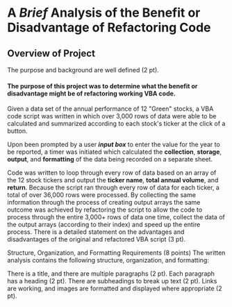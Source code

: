 # A ***Brief*** Analysis of the Benefit or Disadvantage of Refactoring Code

## Overview of Project
The purpose and background are well defined (2 pt).
#### The purpose of this project was to determine what the benefit or disadvantage might be of refactoring working VBA code.  
Given a data set of the annual performance of 12 "Green" stocks, a VBA code script was written in which over 3,000 rows of data were able to be calculated and summarized according to each stock's ticker at the click of a button.  

Upon been prompted by a user ***input box*** to enter the value for the year to be reported, a timer was initiated which calculated the **collection**, **storage**, **output**, and **formatting** of the data being recorded on a separate sheet.

Code was written to loop through every row of data based on an array of the 12 stock tickers and output the **ticker name**, **total annual volume**, and **return**.  Because the script ran through every row of data for each ticker, a total of over 36,000 rows were processed.  By collecting the same information through the process of creating output arrays the same outcome was achieved by refactoring the script to allow the code to process through the entire 3,000+ rows of data one time, collect the data of the output arrays (according to their index) and speed up the entire process. 
There is a detailed statement on the advantages and disadvantages of the original and refactored VBA script (3 pt).

Structure, Organization, and Formatting Requirements (8 points)
The written analysis contains the following structure, organization, and formatting:

There is a title, and there are multiple paragraphs (2 pt).
Each paragraph has a heading (2 pt).
There are subheadings to break up text (2 pt).
Links are working, and images are formatted and displayed where appropriate (2 pt).








